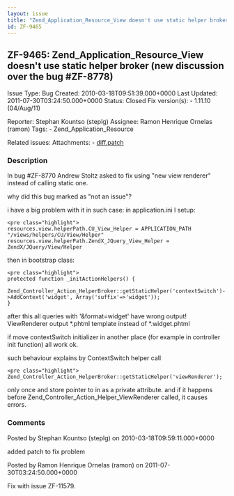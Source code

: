 ```yaml
---
layout: issue
title: "Zend_Application_Resource_View doesn't use static helper broker (new discussion over the bug #ZF-8778)"
id: ZF-9465
---
```


ZF-9465: Zend\_Application\_Resource\_View doesn't use static helper broker (new discussion over the bug #ZF-8778)
------------------------------------------------------------------------------------------------------------------

 Issue Type: Bug Created: 2010-03-18T09:51:39.000+0000 Last Updated: 2011-07-30T03:24:50.000+0000 Status: Closed Fix version(s): - 1.11.10 (04/Aug/11)
 
 Reporter:  Stephan Kountso (steplg)  Assignee:  Ramon Henrique Ornelas (ramon)  Tags: - Zend\_Application\_Resource
 
 Related issues: 
 Attachments: - [diff.patch](/issues/secure/attachment/12927/diff.patch)
 
### Description

In bug #ZF-8770 Andrew Stoltz asked to fix using "new view renderer" instead of calling static one.

why did this bug marked as "not an issue"?

i have a big problem with it in such case: in application.ini I setup:

 
    <pre class="highlight">
    resources.view.helperPath.CU_View_Helper = APPLICATION_PATH "/views/helpers/CU/View/Helper"
    resources.view.helperPath.ZendX_JQuery_View_Helper = ZendX/JQuery/View/Helper


then in bootstrap class:

 
    <pre class="highlight">
    protected function _initActionHelpers() {
        Zend_Controller_Action_HelperBroker::getStaticHelper('contextSwitch')->AddContext('widget', Array('suffix'=>'widget'));
    }


after this all queries with '&format=widget' have wrong output! ViewRenderer output \*.phtml template instead of \*.widget.phtml

if move contextSwitch initializer in another place (for example in controller init function) all work ok.

such behaviour explains by ContextSwitch helper call

 
    <pre class="highlight">
    Zend_Controller_Action_HelperBroker::getStaticHelper('viewRenderer');


only once and store pointer to in as a private attribute. and if it happens before Zend\_Controller\_Action\_Helper\_ViewRenderer called, it causes errors.

 

 

### Comments

Posted by Stephan Kountso (steplg) on 2010-03-18T09:59:11.000+0000

added patch to fix problem

 

 

Posted by Ramon Henrique Ornelas (ramon) on 2011-07-30T03:24:50.000+0000

Fix with issue ZF-11579.

 

 